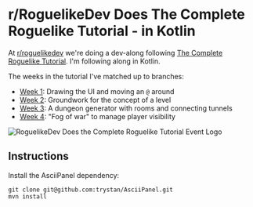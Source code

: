 # r/RoguelikeDev Does The Complete Roguelike Tutorial - in Kotlin

At [r/roguelikedev](https://www.reddit.com/r/roguelikedev/) we're doing a dev-along following [The Complete Roguelike Tutorial](http://www.roguebasin.com/index.php?title=Complete_Roguelike_Tutorial,_using_python%2Blibtcod). I'm following along in Kotlin.

The weeks in the tutorial I've matched up to branches:

* [Week 1](tree/week1): Drawing the UI and moving an `@` around
* [Week 2](tree/week2): Groundwork for the concept of a level
* [Week 3](tree/week3): A dungeon generator with rooms and connecting tunnels
* [Week 4](tree/week4): "Fog of war" to manage player visibility

![RoguelikeDev Does the Complete Roguelike Tutorial Event Logo](https://i.imgur.com/ksc9EW3.png)

## Instructions

Install the AsciiPanel dependency:
```
git clone git@github.com:trystan/AsciiPanel.git
mvn install
```

